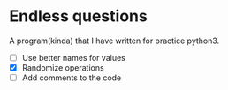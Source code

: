 # Endless questions
A program(kinda) that I have written for practice python3.  
- [ ] Use better names for values  
- [x] Randomize operations  
- [ ] Add comments to the code  
